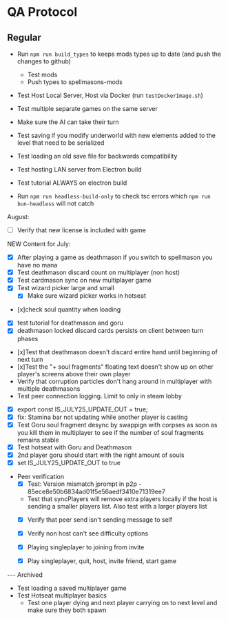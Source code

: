 # QA Protocol
## Regular
- Run `npm run build_types` to keeps mods types up to date (and push the changes to github)
    - Test mods
    - Push types to spellmasons-mods
- Test Host Local Server, Host via Docker (run `testDockerImage.sh`)

- Test multiple separate games on the same server
- Make sure the AI can take their turn
- Test saving if you modify underworld with new elements added to the level that need to be serialized
- Test loading an old save file for backwards compatibility
- Test hosting LAN server from Electron build
- Test tutorial ALWAYS on electron build
- Run `npm run headless-build-only` to check tsc errors which `npm run bun-headless` will not catch


August:
- [ ] Verify that new license is included with game



NEW Content for July:
- [x] After playing a game as deathmason if you switch to spellmason you have no mana
- [x] Test deathmason discard count on multiplayer (non host)
- [x] Test cardmason sync on new multiplayer game
- [x] Test wizard picker large and small
    - [x] Make sure wizard picker works in hotseat
- [x]check soul quantity when loading
- [x] test tutorial for deathmason and goru
- [x] deathmason locked discard cards persists on client between turn phases
- [x]Test that deathmason doesn't discard entire hand until beginning of next turn
- [x]Test the "+ soul fragments" floating text doesn't show up on other player's screens above their own player
- Verify that corruption particles don't hang around in multiplayer with multiple deathmasons
- Test peer connection logging.  Limit to only in steam lobby
- [x] export const IS_JULY25_UPDATE_OUT = true;
- [x] fix: Stamina bar not updating while another player is casting
- [x] Test Goru soul fragment desync by swappign with corpses as soon as you kill them in multiplayer to see if the number of soul fragments remains stable
- [x] Test hotseat with Goru and Deathmason
- [x] 2nd player goru should start with the right amount of souls
- [x] set IS_JULY25_UPDATE_OUT to true

- Peer verification
    - [x] Test: Version mismatch jprompt in p2p - 85ece8e50b6834ad01f5e56aedf3410e71319ee7
    - Test that syncPlayers will remove extra players locally if the host is sending a smaller players list.  Also test with a larger players list
    - [x] Verify that peer send isn't sending message to self
    - [x] Verify non host can't see difficulty options
    - [x] Playing singleplayer to joining from invite
    - [x] Play singleplayer, quit, host, invite friend, start game


--- Archived
- Test loading a saved multiplayer game
- Test Hotseat multiplayer basics
    - Test one player dying and next player carrying on to next level and make sure they both spawn
